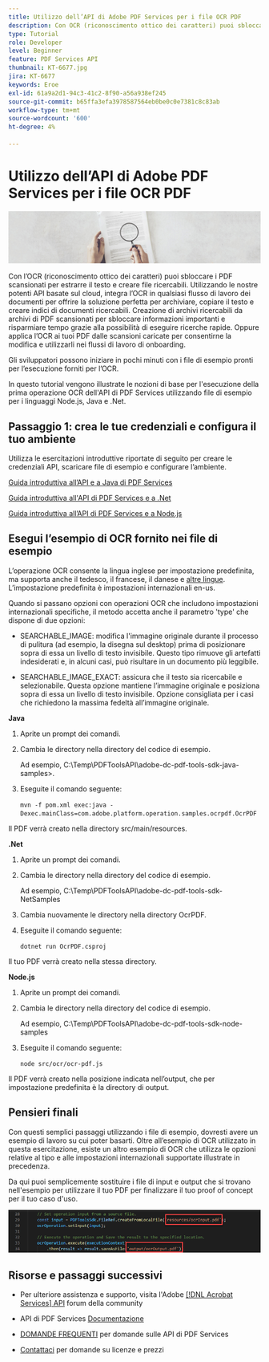 ```yaml
---
title: Utilizzo dell’API di Adobe PDF Services per i file OCR PDF
description: Con OCR (riconoscimento ottico dei caratteri) puoi sbloccare i PDF scansionati per estrarre il testo e creare file ricercabili
type: Tutorial
role: Developer
level: Beginner
feature: PDF Services API
thumbnail: KT-6677.jpg
jira: KT-6677
keywords: Eroe
exl-id: 61a9a2d1-94c3-41c2-8f90-a56a938ef245
source-git-commit: b65ffa3efa3978587564eb0be0c0e7381c8c83ab
workflow-type: tm+mt
source-wordcount: '600'
ht-degree: 4%

---
```


# Utilizzo dell’API di Adobe PDF Services per i file OCR PDF

![Crea immagine PDF Hero](assets/OCR_hero.jpg)

Con l’OCR (riconoscimento ottico dei caratteri) puoi sbloccare i PDF scansionati per estrarre il testo e creare file ricercabili. Utilizzando le nostre potenti API basate sul cloud, integra l’OCR in qualsiasi flusso di lavoro dei documenti per offrire la soluzione perfetta per archiviare, copiare il testo e creare indici di documenti ricercabili. Creazione di archivi ricercabili da archivi di PDF scansionati per sbloccare informazioni importanti e risparmiare tempo grazie alla possibilità di eseguire ricerche rapide. Oppure applica l’OCR ai tuoi PDF dalle scansioni caricate per consentirne la modifica e utilizzarli nei flussi di lavoro di onboarding.

Gli sviluppatori possono iniziare in pochi minuti con i file di esempio pronti per l’esecuzione forniti per l’OCR.

In questo tutorial vengono illustrate le nozioni di base per l&#39;esecuzione della prima operazione OCR dell&#39;API di PDF Services utilizzando file di esempio per i linguaggi Node.js, Java e .Net.

## Passaggio 1: crea le tue credenziali e configura il tuo ambiente

Utilizza le esercitazioni introduttive riportate di seguito per creare le credenziali API, scaricare file di esempio e configurare l’ambiente.

[Guida introduttiva all’API e a Java di PDF Services](gettingstartedjava.md)

[Guida introduttiva all&#39;API di PDF Services e a .Net](gettingstartednet.md)

[Guida introduttiva all’API di PDF Services e a Node.js](createpdffromhtml.md)

## Esegui l’esempio di OCR fornito nei file di esempio

L’operazione OCR consente la lingua inglese per impostazione predefinita, ma supporta anche il tedesco, il francese, il danese e [altre lingue](https://opensource.adobe.com/pdftools-sdk-docs/release/latest/howtos.html#ocr-with-explicit-language). L’impostazione predefinita è impostazioni internazionali en-us.

Quando si passano opzioni con operazioni OCR che includono impostazioni internazionali specifiche, il metodo accetta anche il parametro &#39;type&#39; che dispone di due opzioni:

* SEARCHABLE_IMAGE: modifica l&#39;immagine originale durante il processo di pulitura (ad esempio, la disegna sul desktop) prima di posizionare sopra di essa un livello di testo invisibile. Questo tipo rimuove gli artefatti indesiderati e, in alcuni casi, può risultare in un documento più leggibile.

* SEARCHABLE_IMAGE_EXACT: assicura che il testo sia ricercabile e selezionabile. Questa opzione mantiene l’immagine originale e posiziona sopra di essa un livello di testo invisibile. Opzione consigliata per i casi che richiedono la massima fedeltà all’immagine originale.

**Java**

1. Aprite un prompt dei comandi.

1. Cambia le directory nella directory del codice di esempio.

   Ad esempio, C:\Temp\PDFToolsAPI\adobe-dc-pdf-tools-sdk-java-samples>.

1. Eseguite il comando seguente:

   `mvn -f pom.xml exec:java -Dexec.mainClass=com.adobe.platform.operation.samples.ocrpdf.OcrPDF`

Il PDF verrà creato nella directory src/main/resources.

**.Net**

1. Aprite un prompt dei comandi.

1. Cambia le directory nella directory del codice di esempio.

   Ad esempio, C:\Temp\PDFToolsAPI\adobe-dc-pdf-tools-sdk-NetSamples

1. Cambia nuovamente le directory nella directory OcrPDF.

1. Eseguite il comando seguente:

   `dotnet run OcrPDF.csproj`

Il tuo PDF verrà creato nella stessa directory.

**Node.js**

1. Aprite un prompt dei comandi.

1. Cambia le directory nella directory del codice di esempio.

   Ad esempio, C:\Temp\PDFToolsAPI\adobe-dc-pdf-tools-sdk-node-samples

1. Eseguite il comando seguente:

   `node src/ocr/ocr-pdf.js`

Il PDF verrà creato nella posizione indicata nell’output, che per impostazione predefinita è la directory di output.

## Pensieri finali

Con questi semplici passaggi utilizzando i file di esempio, dovresti avere un esempio di lavoro su cui poter basarti. Oltre all’esempio di OCR utilizzato in questa esercitazione, esiste un altro esempio di OCR che utilizza le opzioni relative al tipo e alle impostazioni internazionali supportate illustrate in precedenza.

Da qui puoi semplicemente sostituire i file di input e output che si trovano nell&#39;esempio per utilizzare il tuo PDF per finalizzare il tuo proof of concept per il tuo caso d&#39;uso.

![Proof of Concept](assets/OCR_poc.png)

## Risorse e passaggi successivi

* Per ulteriore assistenza e supporto, visita l&#39;Adobe [[!DNL Acrobat Services] API](https://community.adobe.com/t5/document-cloud-sdk/bd-p/Document-Cloud-SDK?page=1&amp;sort=latest_replies&amp;filter=all) forum della community

* API di PDF Services [Documentazione](https://www.adobe.com/go/pdftoolsapi_doc)

* [DOMANDE FREQUENTI](https://community.adobe.com/t5/document-cloud-sdk/faq-for-document-services-pdf-tools-api/m-p/10726197) per domande sulle API di PDF Services

* [Contattaci](https://www.adobe.com/go/pdftoolsapi_requestform) per domande su licenze e prezzi
